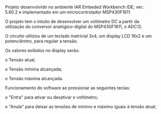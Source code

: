 Projeto desenvolvido no ambiente IAR Embeded Workbench IDE; ver.: 5.60.2 e implementado em um microcontrolador MSP430F1611

O projeto tem o intuito de desenvolver um voltímetro DC a partir da utilização do conversor analógico-digital do MSP430F1611, o ADC12.

O circuito utilizou de um teclado matricial 3x4, um display LCD 16x2 e um potenciêmtro, para regular a tensão.

Os valores exibidos no display serão:

o Tensão atual;

o Tensão mínima alcançada;

o Tensão máxima alcançada.

Funcionamento do software ao pressionar as seguintes teclas:

o "Entra" para ativar ou desativar o voltímetro;

o "Anula" para deixar as tensões de mínimo e máximo iguais à tensão atual;
